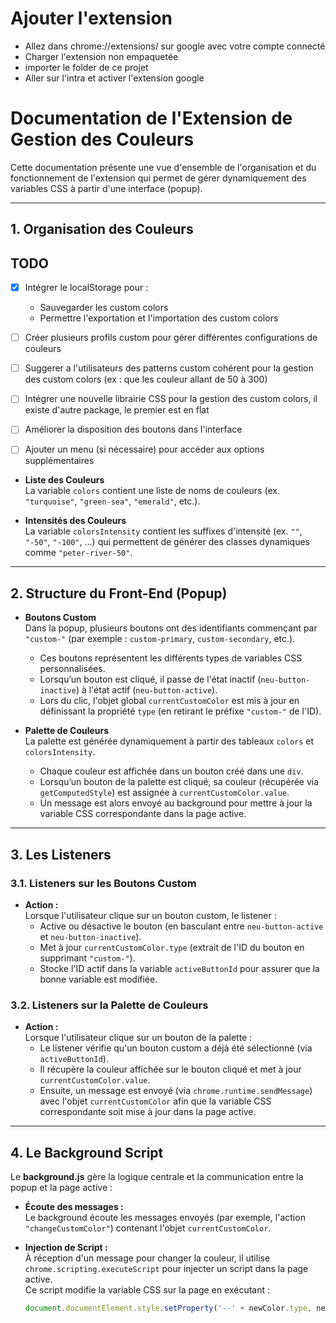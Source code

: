 # Ajouter l'extension
- Allez dans chrome://extensions/ sur google avec votre compte connecté
- Charger l'extension non empaquetée
- importer le folder de ce projet
- Aller sur l'intra et activer l'extension google 


# Documentation de l'Extension de Gestion des Couleurs

Cette documentation présente une vue d'ensemble de l'organisation et du fonctionnement de l'extension qui permet de gérer dynamiquement des variables CSS à partir d'une interface (popup).

---

## 1. Organisation des Couleurs

## TODO

- [x] Intégrer le localStorage pour :
  - Sauvegarder les custom colors
  - Permettre l'exportation et l'importation des custom colors
- [ ] Créer plusieurs profils custom pour gérer différentes configurations de couleurs
- [ ] Suggerer a l'utilisateurs des patterns custom cohérent pour la gestion des custom colors (ex : que les couleur allant de 50 à 300)
- [ ] Intégrer une nouvelle librairie CSS pour la gestion des custom colors, il existe d'autre package, le premier est en flat
- [ ] Améliorer la disposition des boutons dans l'interface
- [ ] Ajouter un menu (si nécessaire) pour accéder aux options supplémentaires




- **Liste des Couleurs**  
  La variable `colors` contient une liste de noms de couleurs (ex. `"turquoise"`, `"green-sea"`, `"emerald"`, etc.).

- **Intensités des Couleurs**  
  La variable `colorsIntensity` contient les suffixes d'intensité (ex. `""`, `"-50"`, `"-100"`, …) qui permettent de générer des classes dynamiques comme `"peter-river-50"`.

---

## 2. Structure du Front-End (Popup)

- **Boutons Custom**  
  Dans la popup, plusieurs boutons ont des identifiants commençant par `"custom-"` (par exemple : `custom-primary`, `custom-secondary`, etc.).  
  - Ces boutons représentent les différents types de variables CSS personnalisées.
  - Lorsqu’un bouton est cliqué, il passe de l'état inactif (`neu-button-inactive`) à l'état actif (`neu-button-active`).
  - Lors du clic, l'objet global `currentCustomColor` est mis à jour en définissant la propriété `type` (en retirant le préfixe `"custom-"` de l'ID).

- **Palette de Couleurs**  
  La palette est générée dynamiquement à partir des tableaux `colors` et `colorsIntensity`.  
  - Chaque couleur est affichée dans un bouton créé dans une `div`.
  - Lorsqu’un bouton de la palette est cliqué, sa couleur (récupérée via `getComputedStyle`) est assignée à `currentCustomColor.value`.
  - Un message est alors envoyé au background pour mettre à jour la variable CSS correspondante dans la page active.

---

## 3. Les Listeners

### 3.1. Listeners sur les Boutons Custom

- **Action :**  
  Lorsque l'utilisateur clique sur un bouton custom, le listener :
  - Active ou désactive le bouton (en basculant entre `neu-button-active` et `neu-button-inactive`).
  - Met à jour `currentCustomColor.type` (extrait de l'ID du bouton en supprimant `"custom-"`).
  - Stocke l'ID actif dans la variable `activeButtonId` pour assurer que la bonne variable est modifiée.

### 3.2. Listeners sur la Palette de Couleurs

- **Action :**  
  Lorsque l'utilisateur clique sur un bouton de la palette :
  - Le listener vérifie qu'un bouton custom a déjà été sélectionné (via `activeButtonId`).
  - Il récupère la couleur affichée sur le bouton cliqué et met à jour `currentCustomColor.value`.
  - Ensuite, un message est envoyé (via `chrome.runtime.sendMessage`) avec l'objet `currentCustomColor` afin que la variable CSS correspondante soit mise à jour dans la page active.

---

## 4. Le Background Script

Le **background.js** gère la logique centrale et la communication entre la popup et la page active :

- **Écoute des messages :**  
  Le background écoute les messages envoyés (par exemple, l'action `"changeCustomColor"`) contenant l'objet `currentCustomColor`.

- **Injection de Script :**  
  À réception d'un message pour changer la couleur, il utilise `chrome.scripting.executeScript` pour injecter un script dans la page active.  
  Ce script modifie la variable CSS sur la page en exécutant :
  ```js
  document.documentElement.style.setProperty('--' + newColor.type, newColor.value);
